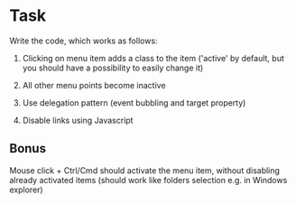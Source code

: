 # Task

Write the code, which works as follows:

1. Clicking on menu item adds a class to the item ('active' by default, but you should have a possibility to easily change it)

2. All other menu points become inactive

3. Use delegation pattern (event bubbling and target property)

4. Disable links using Javascript


## Bonus

Mouse click + Ctrl/Cmd  should activate the menu item, without disabling already activated items (should work like folders selection e.g. in Windows explorer)
